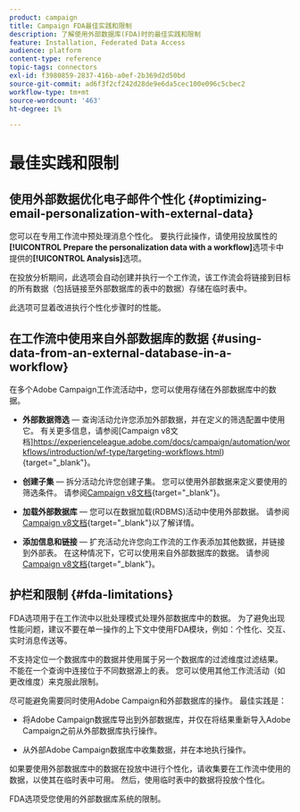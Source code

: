 ```yaml
---
product: campaign
title: Campaign FDA最佳实践和限制
description: 了解使用外部数据库(FDA)时的最佳实践和限制
feature: Installation, Federated Data Access
audience: platform
content-type: reference
topic-tags: connectors
exl-id: f3980859-2837-416b-a0ef-2b369d2d50bd
source-git-commit: ad6f3f2cf242d28de9e6da5cec100e096c5cbec2
workflow-type: tm+mt
source-wordcount: '463'
ht-degree: 1%

---
```


# 最佳实践和限制



## 使用外部数据优化电子邮件个性化 {#optimizing-email-personalization-with-external-data}

您可以在专用工作流中预处理消息个性化。 要执行此操作，请使用投放属性的&#x200B;**[!UICONTROL Prepare the personalization data with a workflow]**&#x200B;选项卡中提供的&#x200B;**[!UICONTROL Analysis]**&#x200B;选项。

在投放分析期间，此选项会自动创建并执行一个工作流，该工作流会将链接到目标的所有数据（包括链接至外部数据库的表中的数据）存储在临时表中。

此选项可显着改进执行个性化步骤时的性能。

## 在工作流中使用来自外部数据库的数据 {#using-data-from-an-external-database-in-a-workflow}

在多个Adobe Campaign工作流活动中，您可以使用存储在外部数据库中的数据。

* **外部数据筛选** — 查询活动允许您添加外部数据，并在定义的筛选配置中使用它。 有关更多信息，请参阅[Campaign v8文档]https://experienceleague.adobe.com/docs/campaign/automation/workflows/introduction/wf-type/targeting-workflows.html){target="_blank"}。

* **创建子集** — 拆分活动允许您创建子集。 您可以使用外部数据来定义要使用的筛选条件。 请参阅[Campaign v8文档](https://experienceleague.adobe.com/docs/campaign/automation/workflows/wf-activities/targeting-activities/split.html){target="_blank"}。

* **加载外部数据库** — 您可以在数据加载(RDBMS)活动中使用外部数据。 请参阅[Campaign v8文档](https://experienceleague.adobe.com/docs/campaign/automation/workflows/wf-activities/action-activities/data-loading-rdbms.html){target="_blank"}以了解详情。

* **添加信息和链接** — 扩充活动允许您向工作流的工作表添加其他数据，并链接到外部表。 在这种情况下，它可以使用来自外部数据库的数据。 请参阅[Campaign v8文档](https://experienceleague.adobe.com/docs/campaign/automation/workflows/wf-activities/targeting-activities/enrichment.html){target="_blank"}。

## 护栏和限制 {#fda-limitations}

FDA选项用于在工作流中以批处理模式处理外部数据库中的数据。 为了避免出现性能问题，建议不要在单一操作的上下文中使用FDA模块，例如：个性化、交互、实时消息传送等。

不支持定位一个数据库中的数据并使用属于另一个数据库的过滤维度过滤结果。 不能在一个查询中连接位于不同数据源上的表。 您可以使用其他工作流活动（如更改维度）来克服此限制。

尽可能避免需要同时使用Adobe Campaign和外部数据库的操作。 最佳实践是：

* 将Adobe Campaign数据库导出到外部数据库，并仅在将结果重新导入Adobe Campaign之前从外部数据库执行操作。

* 从外部Adobe Campaign数据库中收集数据，并在本地执行操作。

如果要使用外部数据库中的数据在投放中进行个性化，请收集要在工作流中使用的数据，以使其在临时表中可用。 然后，使用临时表中的数据将投放个性化。

FDA选项受您使用的外部数据库系统的限制。
